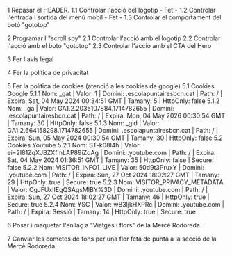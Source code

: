1 Repasar el HEADER.
    1.1 Controlar l'acció del logotip - Fet -
    1.2 Controlar l'entrada i sortida del menú mòbil - Fet -
    1.3 Controlar el comportament del botó "gototop"


2 Programar l'"scroll spy"
    2.1 Controlar l'acció amb el logotip
    2.2 Controlar l'acció amb el botó "gototop"
    2.3 Controlar l'acció amb el CTA del Hero

3 Fer l'avís legal

4 Fer la política de privacitat

5 Fer la política de cookies (atenció a les cookies de google)
    5.1 Cookies Google
        5.1.1 Nom: _gat | Valor: 1                           | Domini: .escolapuntairesbcn.cat | Path: / | Expira: Sat, 04 May 2024 00:34:51 GMT | Tamany: 5  | HttpOnly: false
        5.1.2 Nom: _ga  | Valor: GA1.2.2035107884.1714782655 | Domini: .escolapuntairesbcn.cat | Path: / | Expira: Mon, 04 May 2026 00:30:54 GMT | Tamany: 30 | HttpOnly: false
        5.1.3 Nom: _gid | Valor: GA1.2.664158298.1714782655  | Domini: .escolapuntairesbcn.cat | Path: / | Expira: Sun, 05 May 2024 00:30:54 GMT | Tamany: 30 | HttpOnly: false
    5.2 Cookies Youtube
        5.2.1 Nom: ST-k08l4h                | Valor: ei=2I81ZqXJBZXfmLAP89iZqAg | Domini: .youtube.com | Path: / | Expira: Sat, 04 May 2024 01:36:51 GMT | Tamany: 35 | HttpOnly: false | Secure: false
        5.2.2 Nom: VISITOR_INFO1_LIVE       | Valor: 50d9t3PruxY                | Domini: .youtube.com | Path: / | Expira: Sun, 27 Oct 2024 18:02:27 GMT | Tamany: 29 | HttpOnly: true  | Secure: true
        5.2.3 Nom: VISITOR_PRIVACY_METADATA | Valor: CgJFUxIIEgQSAgsMIBY%3D     | Domini: .youtube.com | Path: / | Expira: Sun, 27 Oct 2024 18:02:27 GMT | Tamany: 46 | HttpOnly: true  | Secure: true
        5.2.4 Nom: YSC                      | Valor: wB3ljkHXPRc                | Domini: .youtube.com | Path: / | Expira: Sessió                        | Tamany: 14 | HttpOnly: true  | Secure: true

6 Posar i maquetar l'enllaç a "Viatges i flors" de la Mercè Rodoreda.

7 Canviar les cometes de fons per una flor feta de punta a la secció de la Mercè Rodoreda.

